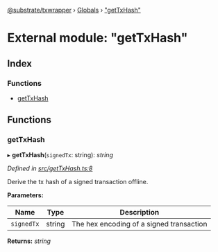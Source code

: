 [@substrate/txwrapper](../README.md) › [Globals](../globals.md) › ["getTxHash"](_gettxhash_.md)

# External module: "getTxHash"

## Index

### Functions

* [getTxHash](_gettxhash_.md#gettxhash)

## Functions

###  getTxHash

▸ **getTxHash**(`signedTx`: string): *string*

*Defined in [src/getTxHash.ts:8](https://github.com/paritytech/txwrapper/blob/562ba6e/src/getTxHash.ts#L8)*

Derive the tx hash of a signed transaction offline.

**Parameters:**

Name | Type | Description |
------ | ------ | ------ |
`signedTx` | string | The hex encoding of a signed transaction  |

**Returns:** *string*
